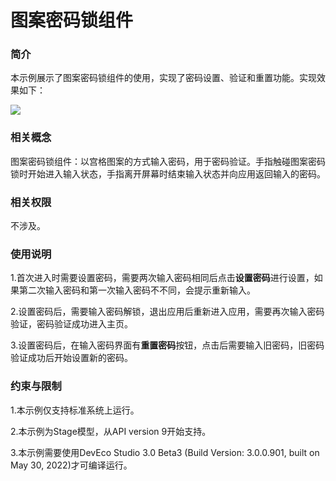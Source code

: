 # 图案密码锁组件

### 简介

本示例展示了图案密码锁组件的使用，实现了密码设置、验证和重置功能。实现效果如下：

<img src="screenshots/device/input.png"/>

### 相关概念

图案密码锁组件：以宫格图案的方式输入密码，用于密码验证。手指触碰图案密码锁时开始进入输入状态，手指离开屏幕时结束输入状态并向应用返回输入的密码。

### 相关权限

不涉及。

### 使用说明

1.首次进入时需要设置密码，需要两次输入密码相同后点击**设置密码**进行设置，如果第二次输入密码和第一次输入密码不不同，会提示重新输入。

2.设置密码后，需要输入密码解锁，退出应用后重新进入应用，需要再次输入密码验证，密码验证成功进入主页。

3.设置密码后，在输入密码界面有**重置密码**按钮，点击后需要输入旧密码，旧密码验证成功后开始设置新的密码。

### 约束与限制

1.本示例仅支持标准系统上运行。

2.本示例为Stage模型，从API version 9开始支持。

3.本示例需要使用DevEco Studio 3.0 Beta3 (Build Version: 3.0.0.901, built on May 30, 2022)才可编译运行。